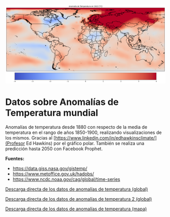 ![global_map](images/global_map.png)

# Datos sobre Anomalías de Temperatura mundial


Anomalías de temperatura desde 1880 con respecto de la media de temperatura en el rango de años 1850-1900, realizando visualizaciones de los mismos. Gracias al [https://www.linkedin.com/in/edhawkinsclimate/](Profesor Ed Hawkins) por el gráfico polar. También se realiza una predicción hasta 2050 con Facebook Prophet.


**Fuentes:** 
+ https://data.giss.nasa.gov/gistemp/
+ https://www.metoffice.gov.uk/hadobs/
+ https://www.ncdc.noaa.gov/cag/global/time-series


[Descarga directa de los datos de anomalías de temperatura (global)](https://www.metoffice.gov.uk/hadobs/hadcrut4/data/current/time_series/HadCRUT.4.6.0.0.monthly_ns_avg.txt)

[Descarga directa de los datos de anomalías de temperatura 2 (global)](https://www.metoffice.gov.uk/hadobs/hadcrut5/)

[Descarga directa de los datos de anomalías de temperatura (mapa)](https://data.giss.nasa.gov/pub/gistemp/gistemp1200_GHCNv4_ERSSTv5.nc.gz)